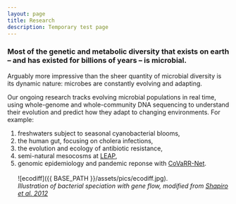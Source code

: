 ```yaml
---
layout: page
title: Research
description: Temporary test page
---
```


### Most of the genetic and metabolic diversity that exists on earth – and has existed for billions of years – is microbial. 
Arguably more impressive than the sheer quantity of microbial diversity is its dynamic nature: microbes are constantly evolving and adapting. 

Our ongoing research tracks evolving microbial populations in real time, using whole-genome and whole-community DNA sequencing to understand their evolution and predict how they adapt to changing environments. For example: 

1. freshwaters subject to seasonal cyanobacterial blooms,  
1. the human gut, focusing on cholera infections,  
1. the evolution and ecology of antibiotic resistance,  
1. ​semi-natural mesocosms at [LEAP](https://qcbs.ca/qcbs-research-showcase?showcase_id=35),  
1. ​genomic epidemiology and pandemic reponse with [CoVaRR-Net](https://covarrnet.ca).  
​  
​![ecodiff]({{ BASE_PATH }}/assets/pics/ecodiff.jpg).  
*​Illustration of bacterial speciation with gene flow, modified from [Shapiro et al. 2012](https://pubmed.ncbi.nlm.nih.gov/22491847/)*